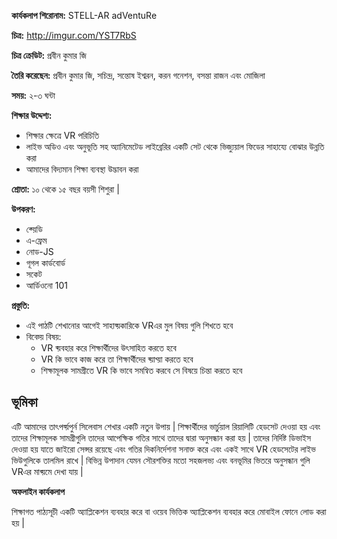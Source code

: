 **কার্যকলাপ শিরোনাম:** STELL-AR adVentuRe

**চিত্র:** http://imgur.com/YST7RbS

**চিত্র ক্রেডিট:** প্রবীন কুমার জি

**তৈরি করেছেন:** প্রবীন কুমার জি, সচিন্দ্র, সন্তোষ ইশ্বরন, করন গনেশন, বসন্তা রাজন এবং মোজিলা

**সময়:** ২-৩ ঘন্টা

**শিক্ষার উদ্দেশ্য:**
* শিক্ষার ক্ষেত্রে VR পরিচিতি
* লাইভ অডিও এবং অনুভূতি সহ অ্যানিমেটেড লাইব্রেরির একটি সেট থেকে ভিজ্যুয়াল ফিডের সাহায্যে বোঝার উন্নতি করা
* আমাদের বিদ্যমান শিক্ষা ব্যবস্থা উদ্ভাবন করা

**শ্রোতা:**
১০ থেকে ১৫ বছর বয়সী শিশুরা |

**উপকরণ:**
* ক্য়েডি
* এ-ফ্রেম
* নোড-JS
* গূগল কার্ডবোর্ড
* সকেট
* আর্ডিওনো 101

**প্রস্তুতি:**
* এই পাঠটি শেখানোর আগেই সাহায্য়কারিকে VRএর মুল বিষয় গুলি শিখতে হবে    
* বিবেচ্য় বিষয়:    
	* VR ব্য়বহার করে শিক্ষার্থীদের উৎসাহিত করতে হবে     
	* VR কি ভাবে কাজ করে তা শিক্ষার্থীদের ব্য়াখ্য়া করতে হবে      
	* শিক্ষামূলক সামগ্রীতে VR কি ভাবে সমন্বিত করবে সে বিষয়ে চিন্তা করতে হবে     

## ভূমিকা
এটি আমাদের তাৎপর্য্য়পুর্ন সিলেবাস শেখার একটি নতুন উপায় | শিক্ষার্থীদের ভার্চুয়াল রিয়ালিটি হেডসেট দেওয়া হয় এবং তাদের শিক্ষামূলক সামগ্রীগুলি তাদের আপেক্ষিক গতির সাথে তাদের দ্বারা অনুসন্ধান করা হয় | তাদের নির্দিষ্ট ডিভাইস দেওয়া হয় যাতে জাইরো সেন্সর রয়েছে এবং গতির দিকনির্দেশনা সনাক্ত করে এবং একই সাথে VR হেডসেটের লাইভ ভিউগুলিকে তালমিল রাখে |
বিভিন্ন উপাদান যেমন সৌরশক্তির মতো সহজলভ্য এবং বনভূমির ভিতরে অনুসন্ধান গুলি VRএর মাধ্য়মে দেখা যায় |

**অফলাইন কার্যকলাপ**

শিক্ষাগত পাঠ্যসূচী একটি অ্যাপ্লিকেশন ব্যবহার করে বা ওয়েব ভিত্তিক অ্যাপ্লিকেশন ব্যবহার করে মোবাইল ফোনে লোড করা হয় |
